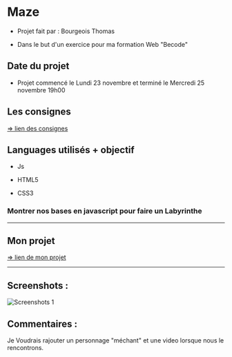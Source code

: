 # Maze

* Projet fait par : Bourgeois Thomas

* Dans le but d'un exercice pour ma formation   Web "Becode"


## Date du projet 

* Projet commencé le Lundi 23 novembre et terminé le Mercredi 25 novembre 19h00


## Les consignes

[ => lien des consignes](https://github.com/becodeorg/bxl-hopper-1-25/tree/master/The%20Hill/projects/2.amazeing)


## Languages utilisés + objectif

* Js

* HTML5

* CSS3

### Montrer nos bases en javascript pour faire un Labyrinthe

---------------------------------------------

## Mon projet

[ => lien de mon projet ](https://thomasbour.github.io/laby/)

---------------------------------------------

## Screenshots :

![ Screenshots 1 ]()

## Commentaires :

Je Voudrais rajouter un personnage "méchant" et une video lorsque nous le rencontrons.
